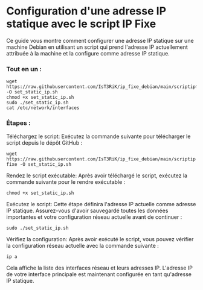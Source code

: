 # Configuration d'une adresse IP statique avec le script IP Fixe

Ce guide vous montre comment configurer une adresse IP statique sur une machine Debian en utilisant un script qui prend l'adresse IP actuellement attribuée à la machine et la configure comme adresse IP statique.

### Tout en un :
```
wget https://raw.githubusercontent.com/IsT3RiK/ip_fixe_debian/main/scriptipfixe -O set_static_ip.sh
chmod +x set_static_ip.sh
sudo ./set_static_ip.sh
cat /etc/network/interfaces
```





### Étapes :
Téléchargez le script:
Exécutez la commande suivante pour télécharger le script depuis le dépôt GitHub :


```wget https://raw.githubusercontent.com/IsT3RiK/ip_fixe_debian/main/scriptipfixe -O set_static_ip.sh```

Rendez le script exécutable:
Après avoir téléchargé le script, exécutez la commande suivante pour le rendre exécutable :



```chmod +x set_static_ip.sh```

Exécutez le script:
Cette étape définira l'adresse IP actuelle comme adresse IP statique. Assurez-vous d'avoir sauvegardé toutes les données importantes et votre configuration réseau actuelle avant de continuer :


```sudo ./set_static_ip.sh```

Vérifiez la configuration:
Après avoir exécuté le script, vous pouvez vérifier la configuration réseau actuelle avec la commande suivante :


```ip a```

Cela affiche la liste des interfaces réseau et leurs adresses IP. L'adresse IP de votre interface principale est maintenant configurée en tant qu'adresse IP statique.

